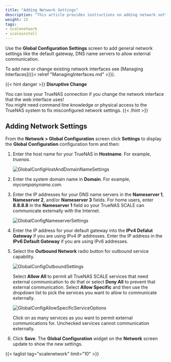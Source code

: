 ```yaml
---
title: "Adding Network Settings"
description: "This article provides instructions on adding network settings during initial SCALE installation or after a clean install of SCALE."
weight: 15
tags:
- scalenetwork
- scaleinstall
---
```



Use the **Global Configuration Settings** screen to add general network settings like the default gateway, DNS name servers to allow external communication.

To add new or change existing network interfaces see [Managing Interfaces]({{< relref "ManagingInterfaces.md" >}}).

{{< hint danger >}}
**Disruptive Change**

You can lose your TrueNAS connection if you change the network interface that the web interface uses!  
You might need command line knowledge or physical access to the TrueNAS system to fix misconfigured network settings.
{{< /hint >}}

## Adding Network Settings

From the **Network > Global Configuration** screen click **Settings** to display the **Global Configuration** configuration form and then:

1. Enter the host name for your TrueNAS in **Hostname**. For example, *truenas*.
   
   ![GlobalConfigHostAndDomainNameSettings](/images/SCALE/22.02/GlobalConfigHostAndDomainNameSettings.png "Global Configuration Host and Domain Name Settings")

2. Enter the system domain name in **Domain**. For example, *mycompanyname.com*.

3. Enter the IP addresses for your DNS name servers in the **Nameserver 1**, **Nameserver 2**, and/or **Nameserver 3** fields. 
   For home users, enter **8.8.8.8** in the **Nameserver 1** field so your TrueNAS SCALE can communicate externally with the Internet.
   
   ![GlobalConfigNameserverSettings](/images/SCALE/22.02/GlobalConfigNameserverSettings.png "Global Configuration Nameserver Settings")

4. Enter the IP address for your default gateway into the **IPv4 Defalut Gateway** if you are using IPv4 IP addresses.
   Enter the IP address in the **IPv6 Default Gateway** if you are using IPv6 addresses.

5. Select the **Outbound Network** radio button for outbound service capability. 
      
   ![GlobalConfigOutboundSettings](/images/SCALE/22.02/GlobalConfigOutboundSettings.png "Global Configuration Outbound Settings")

   Select **Allow All** to permit all TrueNAS SCALE services that need external communication to do that or select **Deny All** to prevent that external communication. Select **Allow Specific** and then use the dropdown list to pick the services you want to allow to communicate externally.

   ![GlobalConfigAllowSpecificServiceOptions](/images/SCALE/22.02/GlobalConfigAllowSpecificServiceOptions.png "Global Configuration Allow Specific Service Options")

   Click on as many services as you want to permit external communications for. Unchecked services cannot communication externally.

6. Click **Save**. The **Global Configuration** widget on the **Network** screen update to show the new settings.

{{< taglist tag="scalenetwork" limit="10" >}}